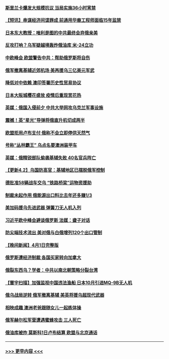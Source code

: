 #### [斯里兰卡爆发大规模抗议 当局实施36小时宵禁](../pages/prog202/a103390416.md?t=04030704) 
#### [【短讯】串谋经济间谍罪成 前通用华裔工程师面临15年监禁](../pages/prog202/a103390410.md?t=04030704) 
#### [日本东大教授：唯利是图的中共最终会弃俄亲美](../pages/prog202/a103390312.md?t=04030704) 
#### [反攻打响？乌军疑越境轰炸俄油库 米-24立功](../pages/prog202/a103390222.md?t=04030704) 
#### [中欧峰会 欧盟警告中共：帮助俄罗斯将自伤](../pages/prog202/a103390207.md?t=04030704) 
#### [俄军撤离基辅近郊机场 美再援乌三亿美元军武](../pages/prog202/a103390203.md?t=04030704) 
#### [降低对中依赖  澳印签署历史性贸易协议](../pages/prog202/a103390199.md?t=04030704) 
#### [日本大阪城樱花盛放 疫情后重现赏花热](../pages/prog202/a103390149.md?t=04030704) 
#### [英媒：俄国入侵前夕 中共大举网攻乌克兰军事设施](../pages/prog202/a103390138.md?t=04030704) 
#### [震撼！英“星光”导弹将俄直升机切成两半](../pages/prog202/a103386522.md?t=04030704) 
#### [欧盟拒用卢布支付 俄称不会立即停供天然气](../pages/prog202/a103390079.md?t=04030704) 
#### [号称“丛林霸王” 乌点名要澳洲装甲车](../pages/prog202/a103390083.md?t=04030704) 
#### [英媒：俄精锐部队偷袭基辅失败 40名官兵阵亡](../pages/prog202/a103390040.md?t=04030704) 
#### [【更新4.2】乌国防高官：基辅地区已摆脱俄军控制](../pages/prog202/a103390009.md?t=04030704) 
#### [德批准58辆战车交乌 “铁路桥梁”运物资援助](../pages/prog202/a103390023.md?t=04030704) 
#### [制裁未起作用 俄能源出口料比去年还多赚1/3](../pages/prog202/a103390012.md?t=04030704) 
#### [美加码援乌先进武器 弹簧刀无人机入列](../pages/prog202/a103389995.md?t=04030704) 
#### [习近平欧中峰会避谈俄罗斯 法媒：聋子对话](../pages/prog202/a103389987.md?t=04030704) 
#### [防尖端技术流出 美对俄与白俄增列120个出口管制](../pages/prog202/a103389951.md?t=04030704) 
#### [【晚间新闻】4月1日完整版](../pages/prog202/a103389792.md?t=04030704) 
#### [俄罗斯遭经济制裁 各国买家转向加拿大](../pages/prog202/a103389706.md?t=04030704) 
#### [俄裂东西乌？学者：中共以南北朝策略分裂台湾](../pages/prog202/a103389820.md?t=04030704) 
#### [【寰宇扫描】加强监视中国违法渔船 日本10月引进MQ-9B无人机](../pages/prog202/a103389827.md?t=04030704) 
#### [俄乌战局逆转 俄军撤离基辅 美英将援乌超现代武器](../pages/prog202/a103389785.md?t=04030704) 
#### [相映成趣 澳洲老爸跟随女儿一起练体操](../pages/prog202/a103389651.md?t=04030704) 
#### [俄军赫尔松军营遭遇蜜蜂攻击 三人死亡](../pages/prog202/a103389205.md?t=04030704) 
#### [俄油库被炸 莫斯科1日卢布结算 欧盟与北京通话](../pages/prog202/a103389523.md?t=04030704) 

----
#### [ >>> 更早内容 <<< ](../indexes/prog202-earlier.md)
